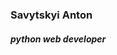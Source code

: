 ### Savytskyi Anton
##### python web developer


<!-- ![GitHub Stats](https://github-readme-stats-git-masterrstaa-rickstaa.vercel.app/api?username=Xilarr&show_icons=true&theme=dark&border_radius=15) --!>
